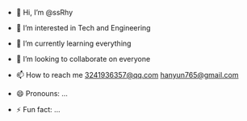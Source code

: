 - 👋 Hi, I’m @ssRhy
- 👀 I’m interested in Tech and Engineering 
- 🌱 I’m currently learning  everything 
- 💞️ I’m looking to collaborate on everyone

- 📫 How to reach me 3241936357@qq.com
hanyun765@gmail.com



- 😄 Pronouns: ...
- ⚡ Fun fact: ...

<!---
ssRhy/ssRhy is a ✨ special ✨ repository because its `README.md` (this file) appears on your GitHub profile.
You can click the Preview link to take a look at your changes.
--->
